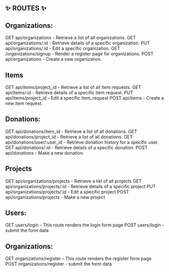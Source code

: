 ## ✨ ROUTES ✨
  
## Organizations:
GET api/organizations - Retrieve a list of all organizations.
GET api/organizations/:id  - Retrieve details of a specific organization. 
PUT api/organizations/:id - Edit a specific organization.
GET /organizations/signup - Render a register page for organizations.
POST api/organizations - Create a new organization.
 
## Items
GET  api/items/project_id - Retrieve a list of all item requests.
GET api/items/:id - Retrieve details of a specific item request.
PUT api/items/project_id  - Edit a specific item_request
POST api/items - Create a new item request.

## Donations:
GET api/donations/item_id - Retrieve a list of all donations.
GET api/donations/project_id - Retrieve a list of all donations.
GET api/donations/user/:user_id - Retrieve donation history for a specific user.
GET api/donations/:id - Retrieve details of a specific donation.
POST api/donations - Make a new donation.

## Projects

GET api/organizations/projects - Retrieve a list of all projects
GET api/organizations/projects/:id - Retrieve details of a specific project
PUT api/organizations/projects/:id - Edit a specific project
POST api/organizations/projects - Make a new project

## Users:

GET users/login - This route renders the login form page
POST users/login - submit the form data

## Organizations:

GET organizations/register - This route renders the register form page
POST organizations/register - submit the form data
